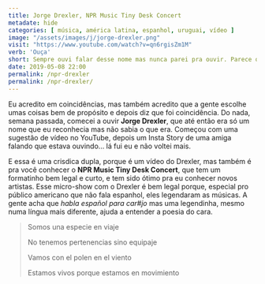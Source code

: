 ```yaml
---
title: Jorge Drexler, NPR Music Tiny Desk Concert
metadate: hide
categories: [ música, américa latina, espanhol, uruguai, vídeo ]
image: "/assets/images/j/jorge-drexler.png"
visit: "https://www.youtube.com/watch?v=qn6rgisZm1M"
verb: 'Ouça'
short: Sempre ouvi falar desse nome mas nunca parei pra ouvir. Parece que eu estava esperando o momento certo da vida pra isso.
date: 2019-05-08 22:00
permalink: /npr-drexler
permalink: /npr-drexler/
---
```


Eu acredito em coincidências, mas também acredito que a gente escolhe umas coisas bem de propósito e depois diz que foi coincidência. Do nada, semana passada, comecei a ouvir **Jorge Drexler**, que até então era só um nome que eu reconhecia mas não sabia o que era. Começou com uma sugestão de vídeo no YouTube, depois um Insta Story de uma amiga falando que estava ouvindo… lá fui eu e não voltei mais.

E essa é uma crisdica dupla, porque é um vídeo do Drexler, mas também é pra você conhecer o **NPR Music Tiny Desk Concert**, que tem um formatinho bem legal e curto, e tem sido ótimo pra eu conhecer novos artistas. Esse micro-show com o Drexler é bem legal porque, especial pro público americano que não fala espanhol, eles legendaram as músicas. A gente acha que *habla español para car#jo* mas uma legendinha, mesmo numa língua mais diferente, ajuda a entender a poesia do cara.

>Somos una especie en viaje
> 
>No tenemos pertenencias sino equipaje
> 
>Vamos con el polen en el viento
> 
>Estamos vivos porque estamos en movimiento
